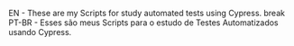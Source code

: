 EN - These are my Scripts for study automated tests using Cypress.
break
PT-BR - Esses são meus Scripts para o estudo de Testes Automatizados usando Cypress.
